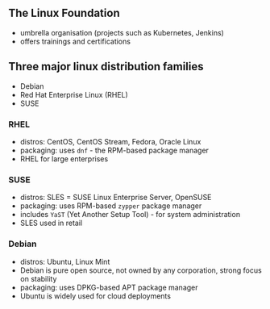 ## The Linux Foundation

- umbrella organisation (projects such as Kubernetes, Jenkins)
- offers trainings and certifications


## Three major linux distribution families
- Debian
- Red Hat Enterprise Linux (RHEL)
- SUSE

### RHEL

- distros: CentOS, CentOS Stream, Fedora, Oracle Linux
- packaging: uses `dnf` - the RPM-based package manager
- RHEL for large enterprises

### SUSE

- distros: SLES = SUSE Linux Enterprise Server, OpenSUSE
- packaging: uses RPM-based `zypper` package manager
- includes `YaST` (Yet Another Setup Tool) - for system administration
- SLES used in retail

### Debian

- distros: Ubuntu, Linux Mint
- Debian is pure open source, not owned by any corporation, strong focus on stability
- packaging: uses DPKG-based APT package manager
- Ubuntu is widely used for cloud deployments



